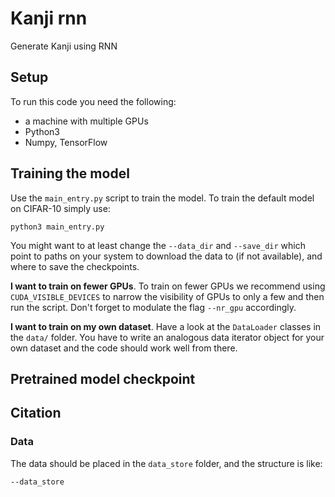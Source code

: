 # Kanji rnn

Generate Kanji using RNN

## Setup

To run this code you need the following:

- a machine with multiple GPUs
- Python3
- Numpy, TensorFlow

## Training the model

Use the `main_entry.py` script to train the model. To train the default model on CIFAR-10 simply use:

```
python3 main_entry.py
```

You might want to at least change the `--data_dir` and `--save_dir` which point to paths on your system to download the data to (if not available), and where to save the checkpoints.

**I want to train on fewer GPUs**. To train on fewer GPUs we recommend using `CUDA_VISIBLE_DEVICES` to narrow the visibility of GPUs to only a few and then run the script. Don't forget to modulate the flag `--nr_gpu` accordingly.

**I want to train on my own dataset**. Have a look at the `DataLoader` classes in the `data/` folder. You have to write an analogous data iterator object for your own dataset and the code should work well from there.

## Pretrained model checkpoint

## Citation

### Data

The data should be placed in the `data_store` folder, and the structure is like:

```
--data_store
```
